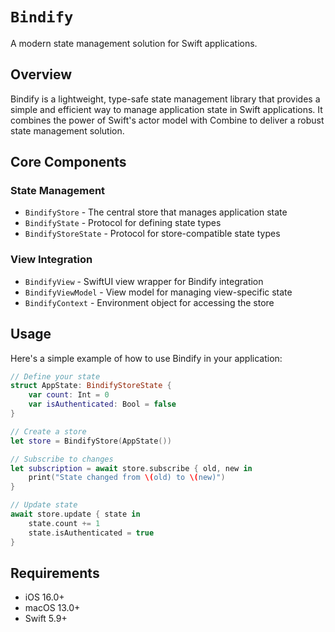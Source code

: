 # ``Bindify``

A modern state management solution for Swift applications.

## Overview

Bindify is a lightweight, type-safe state management library that provides a simple and efficient way to manage application state in Swift applications. It combines the power of Swift's actor model with Combine to deliver a robust state management solution.

## Core Components

### State Management

- ``BindifyStore`` - The central store that manages application state
- ``BindifyState`` - Protocol for defining state types
- ``BindifyStoreState`` - Protocol for store-compatible state types

### View Integration

- ``BindifyView`` - SwiftUI view wrapper for Bindify integration
- ``BindifyViewModel`` - View model for managing view-specific state
- ``BindifyContext`` - Environment object for accessing the store

## Usage

Here's a simple example of how to use Bindify in your application:

```swift
// Define your state
struct AppState: BindifyStoreState {
    var count: Int = 0
    var isAuthenticated: Bool = false
}

// Create a store
let store = BindifyStore(AppState())

// Subscribe to changes
let subscription = await store.subscribe { old, new in
    print("State changed from \(old) to \(new)")
}

// Update state
await store.update { state in
    state.count += 1
    state.isAuthenticated = true
}
```

## Requirements

- iOS 16.0+
- macOS 13.0+
- Swift 5.9+ 